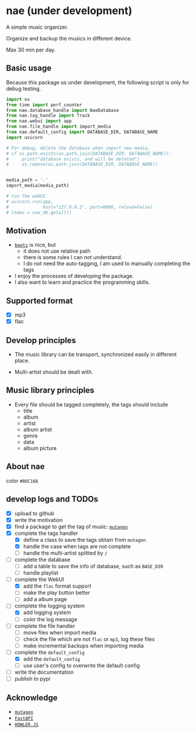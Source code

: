# nae (under development)

A simple music organizer.

Organize and backup the musics in different device.

Max 30 min per day.

## Basic usage

Because this package us under development, the following script is only for debug testing.

```python
import os
from time import perf_counter
from nae.database_handle import NaeDatabase
from nae.tag_handle import Track
from nae.webui import app
from nae.file_handle import import_media
from nae.default_config import DATABASE_DIR, DATABASE_NAME
import uvicorn

# For debug, delete the database when import new media.
# if os.path.exists(os.path.join(DATABASE_DIR, DATABASE_NAME)):
#     print("database exists, and will be deleted")
#     os.remove(os.path.join(DATABASE_DIR, DATABASE_NAME))


media_path = '.'
import_media(media_path)

# run the webUI
# uvicorn.run(app,
#             host="127.0.0.1", port=8000, reload=False)
# items = nae_db.getall()

```

## Motivation

- [`beets`](https://beets.readthedocs.io/en/stable/) is nice, but
  - it does not use relative path
  - there is some rules I can not understand.
  - I do not need the auto-tagging, I am used to manually completing the tags
- I enjoy the processes of developing the package.
- I also want to learn and practice the programming skills.

## Supported format

- [x] mp3
- [x] flac

## Develop principles

- The music library can be transport, synchronized easily in different place.

- Multi-artist should be dealt with.

## Music library principles

- Every file should be tagged completely, the tags should include
  - title
  - album
  - artist
  - album artist
  - genre
  - data
  - album picture

## About nae

color `#86C166`

## develop logs and TODOs

- [x] upload to github
- [x] write the motivation
- [x] find a package to get the tag of music: [`mutagen`](https://mutagen.readthedocs.io/en/latest/index.html)
- [x] complete the tags handler
  - [x] define a class to save the tags obtain from `mutagen`
  - [x] handle the case when tags are not complete
  - [ ] handle the multi-artist splitted by `/`
- [ ] complete the database
  - [ ] add a table to save the info of database, such as `BASE_DIR`
  - [ ] handle playlist
- [ ] complete the WebUI
  - [x] add the `flac` format support
  - [ ] make the play button better
  - [ ] add a album page
- [ ] complete the logging system
  - [x] add logging system
  - [ ] color the log message
- [ ] complete the file handler
  - [ ] move files when import media
  - [ ] check the file which are not `flac` or `mp3`, log these files
  - [ ] make incremental backups when importing media
- [ ] complete the `default_config`
  - [x] add the `default_config`
  - [ ] use user's config to overwrite the default config
- [ ] write the documentation
- [ ] publish to pypi

## Acknowledge

- [`mutagen`](https://mutagen.readthedocs.io/en/latest/index.html)
- [`FastAPI`](https://fastapi.tiangolo.com/)
- [`HOWLER.JS`](https://howlerjs.com/)